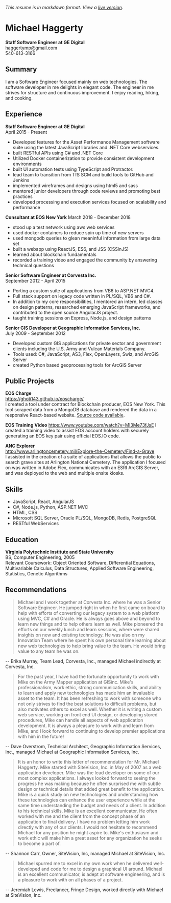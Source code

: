 *This resume is in markdown format.  View a [live version](http://github.com/ghoti143/resume).*

# Michael Haggerty
**Staff Software Engineer at GE Digital**  
haggertymp@gmail.com  
540-613-3166

## Summary
I am a Software Engineer focused mainly on web technologies. The software developer in me delights in elegant code.  The engineer in me strives for structure and continuous improvement. I enjoy reading, hiking, and cooking.

## Experience

**Staff Software Engineer at GE Digital**  
April 2015 - Present  
* Developed features for the Asset Performance Management software suite using the latest JavaScript libraries and .NET Core webservices.  
* built RESTful APIs using C# and .NET Core
* Utilized Docker containerization to provide consistent development environments
* built UI automation tests using TypeScript and Protractor. 
* lead team to transition from TfS SCM and build tools to GitHub and Jenkins
* implemented wireframes and designs using html5 and sass
* mentored junior developers through code reviews and promoting best practices
* developed processing and execution services focused on scalability and performance

**Consultant at EOS New York**
March 2018 - December 2018
* stood up a test network using aws web services
* used docker containers to reduce spin up time of new servers
* used mongodb queries to glean meaninful information from large data set
* built a webapp using ReactJS, ES6, and JSS (CSSinJS)
* learned about blockchain fundamentals
* recorded a training video and engaged the community by answering technical questions

**Senior Software Engineer at Corvesta Inc.**  
September 2012 - April 2015  
* Porting a custom suite of applications from VB6 to ASP.NET MVC4. 
* Full stack support on legacy code written in PL/SQL, VB6 and C#. 
* In addition to my core responsibilities, I mentored an intern, led classes on design patterns, researched emerging JavaScript frameworks, and contributed to the open source AngularJS project.
* taught training sessions on Express, Node.js, and design patterns

**Senior GIS Developer at Geographic Information Services, Inc.**  
July 2009 - September 2012  
* Developed custom GIS applications for private sector and government clients including the U.S. Army and Vulcan Materials Company. 
* Tools used: C#, JavaScript, AS3, Flex, OpenLayers, Swiz, and ArcGIS Server
* created Python based geoprocessing tools for ArcGIS Server

## Public Projects

**EOS Charge**  
https://ghoti143.github.io/eoscharge/  
I created a tool under contract for Blockchain producer, EOS New York.  This tool scraped data from a MongoDB database and rendered the data in a responsive React-based website.  [Source code available](http://github.com/ghoti143/eoscharge).

**EOS Training Video**
https://www.youtube.com/watch?v=MI3Me73fJsE
I created a training video to assist EOS account holders with securely generating an EOS key pair using official EOS.IO code.

**ANC Explorer**  
http://www.arlingtoncemetery.mil/Explore-the-Cemetery/Find-a-Grave  
I assisted in the creation of a suite of applications that allows the public to search grave sites at Arlington National Cemetery. The application I focused on was written in Adobe Flex, communicates with an ESRI ArcGIS Server, and was deployed to the web and multiple onsite kiosks.

## Skills
* JavaScript, React, AngularJS
* C#, Node.js, Python, ASP.NET MVC
* HTML, CSS
* Microsoft SQL Server, Oracle PL/SQL, MongoDB, Redis, PostgreSQL
* RESTful WebServices

## Education

**Virginia Polytechnic Institute and State University**  
BS, Computer Engineering, 2005  
Relevant Coursework: Object Oriented Software, Differential Equations, Multivariable Calculus, Data Structures, Applied Software Engineering, Statistics, Genetic Algorithms  

## Recommendations

> Michael and I work together at Corvesta Inc. where he was a Senior Software Engineer. He jumped right
> in when he first came on board to help with efforts of converting our legacy system to a web platform using
> MVC, C# and Oracle. He is always goes above and beyond to learn new things and to help others learn as
> well. Mike pioneered the efforts on our weekly lunch and learn sessions, where were shared insights on new
> and existing technology. He was also on my Innovation Team where he spent his own personal time learning
> about new web technologies to help bring value to the team. He would bring value to any team he was on.

-- Erika Murray, Team Lead, Corvesta, Inc., managed Michael indirectly at Corvesta, Inc.

> For the past year, I have had the fortunate opportunity to work with Mike on the Army Mapper application
> at GISinc. Mike's professionalism, work ethic, strong communication skills, and ability to learn and apply
> new technologies has made him an invaluable asset to the team. It has been refreshing to work with someone
> who not only strives to find the best solutions to difficult problems, but also motivates others to excel as well.
> Whether it is writing a custom web service, working on front end UI design, or developing stored procedures,
> Mike can handle all aspects of web application development. It is always a pleasure to work with and learn
> from Mike, and I look forward to continuing to develop premier applications with him in the future!

-- Dave Overstrom, Technical Architect, Geographic Information Services, Inc., managed Michael at Geographic Information Services, Inc.

> It is an honor to write this letter of recommendation for Mr. Michael Haggerty. Mike started with SiteVision,
> Inc. in May of 2007 as a web application developer. Mike was the lead developer on some of our most
> complex applications. I always looked forward to seeing the progress he was making because he often
> surprised me with subtle design or technical details that added great benefit to the application. Mike is a quick
> study on new technologies and understanding how these technologies can enhance the user experience while
> at the same time understanding the budget and needs of a client. In addition to his technical skills, Mike is an
> excellent communicator. He often worked with me and the client from the concept phase of an application
> to final delivery. I have no problem letting him work directly with any of our clients. I would not hesitate to
> recommend Michael for any position he might aspire to. Mike's enthusiasm and work ethic will make him a
> great asset for any organization he seeks to become a part of.

-- Shannon Carr, Owner, SiteVision, Inc, managed Michael at SiteVision, Inc.

> Michael spurred me to excel in my own work when he delivered well-developed and code for me to design
> a graphical UI around. Michael is an excellent communicator, is adept at software engineering, and is a
> pleasure to work with on all phases of a project.

-- Jeremiah Lewis, Freelancer, Fringe Design, worked directly with Michael at SiteVision, Inc.
